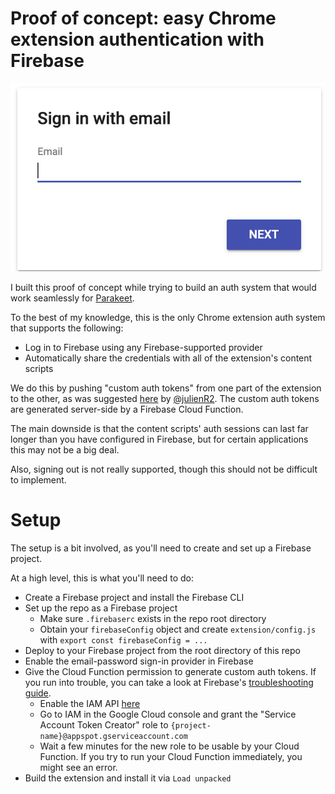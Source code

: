 # Proof of concept: easy Chrome extension authentication with Firebase

![The Firebase sign-in UI](screenshot.png)

I built this proof of concept while trying to build an auth system that would work seamlessly for [Parakeet](https://github.com/uyhcire/parakeet/).

To the best of my knowledge, this is the only Chrome extension auth system that supports the following:

- Log in to Firebase using any Firebase-supported provider
- Automatically share the credentials with all of the extension's content scripts

We do this by pushing "custom auth tokens" from one part of the extension to the other, as was suggested [here](https://github.com/firebase/quickstart-js/issues/208#issuecomment-619418465) by [@julienR2](https://github.com/julienR2). The custom auth tokens are generated server-side by a Firebase Cloud Function.

The main downside is that the content scripts' auth sessions can last far longer than you have configured in Firebase, but for certain applications this may not be a big deal.

Also, signing out is not really supported, though this should not be difficult to implement.

# Setup

The setup is a bit involved, as you'll need to create and set up a Firebase project.

At a high level, this is what you'll need to do:

- Create a Firebase project and install the Firebase CLI
- Set up the repo as a Firebase project
  - Make sure `.firebaserc` exists in the repo root directory
  - Obtain your `firebaseConfig` object and create `extension/config.js` with `export const firebaseConfig = ...`
- Deploy to your Firebase project from the root directory of this repo
- Enable the email-password sign-in provider in Firebase
- Give the Cloud Function permission to generate custom auth tokens. If you run into trouble, you can take a look at Firebase's [troubleshooting guide](https://firebase.google.com/docs/auth/admin/create-custom-tokens#troubleshooting).
  - Enable the IAM API [here](https://console.cloud.google.com/apis/library/iamcredentials.googleapis.com)
  - Go to IAM in the Google Cloud console and grant the "Service Account Token Creator" role to `{project-name}@appspot.gserviceaccount.com`
  - Wait a few minutes for the new role to be usable by your Cloud Function. If you try to run your Cloud Function immediately, you might see an error.
- Build the extension and install it via `Load unpacked`

